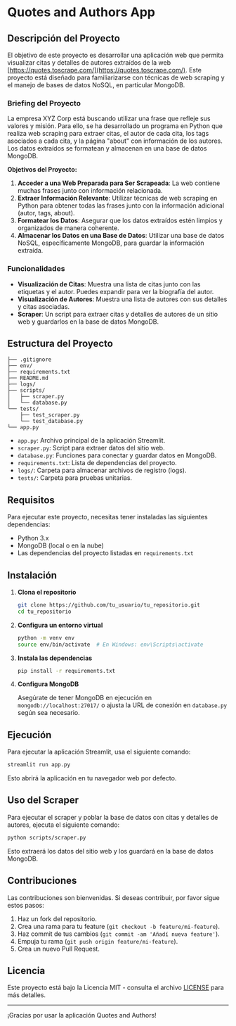 # Quotes and Authors App

## Descripción del Proyecto

El objetivo de este proyecto es desarrollar una aplicación web que permita visualizar citas y detalles de autores extraídos de la web [https://quotes.toscrape.com/](https://quotes.toscrape.com/). Este proyecto está diseñado para familiarizarse con técnicas de web scraping y el manejo de bases de datos NoSQL, en particular MongoDB.

### Briefing del Proyecto

La empresa XYZ Corp está buscando utilizar una frase que refleje sus valores y misión. Para ello, se ha desarrollado un programa en Python que realiza web scraping para extraer citas, el autor de cada cita, los tags asociados a cada cita, y la página "about" con información de los autores. Los datos extraídos se formatean y almacenan en una base de datos MongoDB.

**Objetivos del Proyecto:**

1. **Acceder a una Web Preparada para Ser Scrapeada**: La web contiene muchas frases junto con información relacionada.
2. **Extraer Información Relevante**: Utilizar técnicas de web scraping en Python para obtener todas las frases junto con la información adicional (autor, tags, about).
3. **Formatear los Datos**: Asegurar que los datos extraídos estén limpios y organizados de manera coherente.
4. **Almacenar los Datos en una Base de Datos**: Utilizar una base de datos NoSQL, específicamente MongoDB, para guardar la información extraída.

### Funcionalidades

- **Visualización de Citas**: Muestra una lista de citas junto con las etiquetas y el autor. Puedes expandir para ver la biografía del autor.
- **Visualización de Autores**: Muestra una lista de autores con sus detalles y citas asociadas.
- **Scraper**: Un script para extraer citas y detalles de autores de un sitio web y guardarlos en la base de datos MongoDB.

## Estructura del Proyecto

```
├── .gitignore
├── env/
├── requirements.txt
├── README.md
├── logs/
├── scripts/
│   ├── scraper.py
│   └── database.py
└── tests/
    ├── test_scraper.py
    └── test_database.py
└── app.py
```

- `app.py`: Archivo principal de la aplicación Streamlit.
- `scraper.py`: Script para extraer datos del sitio web.
- `database.py`: Funciones para conectar y guardar datos en MongoDB.
- `requirements.txt`: Lista de dependencias del proyecto.
- `logs/`: Carpeta para almacenar archivos de registro (logs).
- `tests/`: Carpeta para pruebas unitarias.

## Requisitos

Para ejecutar este proyecto, necesitas tener instaladas las siguientes dependencias:

- Python 3.x
- MongoDB (local o en la nube)
- Las dependencias del proyecto listadas en `requirements.txt`

## Instalación

1. **Clona el repositorio**

   ```bash
   git clone https://github.com/tu_usuario/tu_repositorio.git
   cd tu_repositorio
   ```

2. **Configura un entorno virtual**

   ```bash
   python -m venv env
   source env/bin/activate  # En Windows: env\Scripts\activate
   ```

3. **Instala las dependencias**

   ```bash
   pip install -r requirements.txt
   ```

4. **Configura MongoDB**

   Asegúrate de tener MongoDB en ejecución en `mongodb://localhost:27017/` o ajusta la URL de conexión en `database.py` según sea necesario.

## Ejecución

Para ejecutar la aplicación Streamlit, usa el siguiente comando:

```bash
streamlit run app.py
```

Esto abrirá la aplicación en tu navegador web por defecto.

## Uso del Scraper

Para ejecutar el scraper y poblar la base de datos con citas y detalles de autores, ejecuta el siguiente comando:

```bash
python scripts/scraper.py
```

Esto extraerá los datos del sitio web y los guardará en la base de datos MongoDB.


## Contribuciones

Las contribuciones son bienvenidas. Si deseas contribuir, por favor sigue estos pasos:

1. Haz un fork del repositorio.
2. Crea una rama para tu feature (`git checkout -b feature/mi-feature`).
3. Haz commit de tus cambios (`git commit -am 'Añadí nueva feature'`).
4. Empuja tu rama (`git push origin feature/mi-feature`).
5. Crea un nuevo Pull Request.

## Licencia

Este proyecto está bajo la Licencia MIT - consulta el archivo [LICENSE](LICENSE) para más detalles.

---

¡Gracias por usar la aplicación Quotes and Authors!
```

